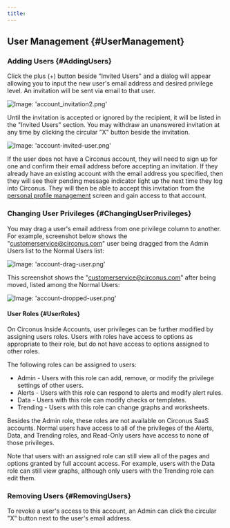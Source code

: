 ```yaml
---
title:
---
```


## User Management {#UserManagement}

### Adding Users {#AddingUsers}
Click the plus (+) button beside "Invited Users" and a dialog will appear allowing you to input the new user's email address and desired privilege level. An invitation will be sent via email to that user.

![Image: 'account_invitation2.png'](/images/circonus/account_invitation2.png)

Until the invitation is accepted or ignored by the recipient, it will be listed in the "Invited Users" section. You may withdraw an unanswered invitation at any time by clicking the circular "X" button beside the invitation.

![Image: 'account-invited-user.png'](/images/circonus/account-invited-user.png)

If the user does not have a Circonus account, they will need to sign up for one and confirm their email address before accepting an invitation. If they already have an existing account with the email address you specified, then they will see their pending message indicator light up the next time they log into Circonus. They will then be able to accept this invitation from the [personal profile management](/Administration/Profile.md) screen and gain access to that account.


### Changing User Privileges {#ChangingUserPrivileges}
You may drag a user's email address from one privilege column to another. For example, screenshot below shows the "customerservice@circonus.com" user being dragged from the Admin Users list to the Normal Users list:

![Image: 'account-drag-user.png'](/images/circonus/account-drag-user.png) 

This screenshot shows the "customerservice@circonus.com" after being moved, listed among the Normal Users:

![Image: 'account-dropped-user.png'](/images/circonus/account-dropped-user.png)


#### User Roles {#UserRoles}
On Circonus Inside Accounts, user privileges can be further modified by assigning users roles. Users with roles have access to options as appropriate to their role, but do not have access to options assigned to other roles.

The following roles can be assigned to users:
 * Admin - Users with this role can add, remove, or modify the privilege settings of other users.
 * Alerts - Users with this role can respond to alerts and modify alert rules.
 * Data - Users with this role can modify checks or templates.
 * Trending - Users with this role can change graphs and worksheets.

Besides the Admin role, these roles are not available on Circonus SaaS accounts. Normal users have access to all of the privileges of the Alerts, Data, and Trending roles, and Read-Only users have access to none of those privileges.

Note that users with an assigned role can still view all of the pages and options granted by full account access. For example, users with the Data role can still view graphs, although only users with the Trending role can edit them.


### Removing Users {#RemovingUsers}
To revoke a user's access to this account, an Admin can click the circular "X" button next to the user's email address.
